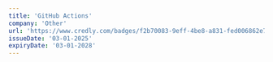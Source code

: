 ```yaml
---
title: 'GitHub Actions'
company: 'Other'
url: 'https://www.credly.com/badges/f2b70083-9eff-4be8-a831-fed006862e7f/'
issueDate: '03-01-2025'
expiryDate: '03-01-2028'
---
```

